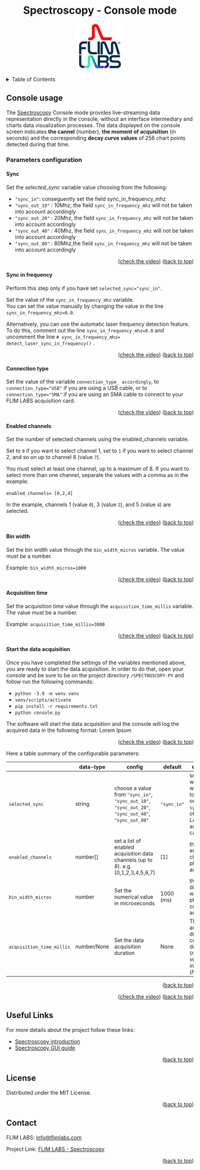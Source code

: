 <a name="readme-top"></a>

<div align="center">
  <h1>Spectroscopy - Console mode </h1>
</div>
<div align="center">
  <a href="https://www.flimlabs.com/">
    <img src="../assets/images/shared/spectroscopy-logo.png" alt="Logo" width="120" height="120">
  </a>
</div>
<br>

<!-- TABLE OF CONTENTS -->
<details>
  <summary>Table of Contents</summary>
  <ol>
    <li>
      <a href="#console-usage">Console Usage</a>
      <ul>
          <li><a href="#parameters configuration">Parameters configuration</a>
              <ul>
                  <li><a href="#sync">Sync</a></li>
                  <li><a href="#sync-in-frequency">Sync in frequency</a></li>
                  <li><a href="#connection-type">Connection type</a></li>
                  <li><a href="#enabled-channels">Enabled channels</a></li>
                  <li><a href="#byn-width">Byn width</a></li>
                  <li><a href="#acquisition-time">Acquisition time</a></li>
                  <li><a href="#start-the-data-acquisition">Start the data acquisition</a></li>                  
              </ul>
          </li>
      </ul>
    </li>
    <li><a href="#useful-links">Useful links</a></li>
    <li><a href="#license">License</a></li>
    <li><a href="#contact">Contact</a></li>
  </ol>
</details>

## Console usage

<div align="center">
    <!-- <img src="../assets/images/python/intensity-tracing-console.png" alt="GUI" width="100%"> -->
</div>

The [Spectroscopy](https://github.com/flim-labs/spectroscopy-py) Console mode provides live-streaming data representation directly in the console, without an interface intermediary and charts data visualization processes.
The data displayed on the console screen indicates **the cannel** (number), **the moment of acquisition** (in seconds) and the corresponding **decay curve values** of 256 chart points detected during that time.

### Parameters configuration

#### Sync

Set the _selected_sync_ variable value choosing from the following:

- `"sync_in"`: conseguently set the field sync_in_frequency_mhz
- `"sync_out_10"` : 10Mhz, the field `sync_in_frequency_mhz` will not be taken into account accordingly
- `"sync_out_20"` : 20Mhz, the field `sync_in_frequency_mhz` will not be taken into account accordingly
- `"sync_out_40"` : 40Mhz, the field `sync_in_frequency_mhz` will not be taken into account accordingly
- `"sync_out_80"` : 80Mhz,the field `sync_in_frequency_mhz` will not be taken into account accordingly

<p align="right">(<a href="#video">check the video</a>) (<a href="#readme-top">back to top</a>)</p>

#### Sync in frequency

Perform this step only if you have set `selected_sync="sync_in"`.

Set the value of the `sync_in_frequency_mhz` variable.  
You can set the value manually by changing the value in the line `sync_in_frequency_mhz=0.0`.

Alternatively, you can use the automatic laser frequency detection feature. To do this, comment out the line `sync_in_frequency_mhz=0.0` and uncomment the line `# sync_in_frequency_mhz= detect_laser_sync_in_frequency()` .

<p align="right">(<a href="#video">check the video</a>) (<a href="#readme-top">back to top</a>)</p>

#### Connection type

Set the value of the variable `connection_type_ accordingly`, to `connection_type="USB"` if you are using a USB cable, or to `connection_type="SMA"` if you are using an SMA cable to connect to your FLIM LABS acquisition card.

<p align="right">(<a href="#video">check the video</a>) (<a href="#readme-top">back to top</a>)</p>

#### Enabled channels

Set the number of selected channels using the enabled_channels variable.

Set to `0` if you want to select channel 1, set to `1` if you want to select channel 2, and so on up to channel 8 (value `7`).

You must select at least one channel, up to a maximum of 8. If you want to select more than one channel, separate the values with a comma as in the example:

`enabled_channels= [0,2,4]`

In the example, channels 1 (value `0`), 3 (value `2`), and 5 (value `4`) are selected.

<p align="right">(<a href="#video">check the video</a>) (<a href="#readme-top">back to top</a>)</p>

#### Bin width

Set the bin width value through the `bin_width_micros` variable.
The value must be a number.

Example: `bin_width_micros=1000`

<p align="right">(<a href="#video">check the video</a>) (<a href="#readme-top">back to top</a>)</p>

#### Acquisition time

Set the acquisition time value through the `acquisition_time_millis` variable.
The value must be a number.

Example: `acquisition_time_millis=3000`

<p align="right">(<a href="#video">check the video</a>) (<a href="#readme-top">back to top</a>)</p>

#### Start the data acquisition

Once you have completed the settings of the variables mentioned above, you are ready to start the data acquisition.
In order to do that, open your console and be sure to be on the project directory `/SPECTROSCOPY-PY` and follow run the following commands:

- `python -3.9 -m venv venv`
- `venv/scripts/activate`
- `pip install -r requirements.txt`
- `python console.py`

The software will start the data acquisition and the console will log the acquired data in the following format:
Lorem Ipsum

<p align="right">(<a href="#video">check the video</a>) (<a href="#readme-top">back to top</a>)</p>

Here a table summary of the configurable parameters:

|                           | data-type   | config                                                                                              | default     | explanation                                                                                                |
| ------------------------- | ----------- | --------------------------------------------------------------------------------------------------- | ----------- | ---------------------------------------------------------------------------------------------------------- |
| `selected_sync`           | string      | choose a value from `"sync_in"`, `"sync_out_10"`, `"sync_out_20"`, `"sync_out_40"`, `"sync_out_80"` | `"sync_in"` | select whether you will connect to the `sync_in` or the `sync_out` port of your FLIM LABS acquisition card |
| `enabled_channels`        | number[]    | set a list of enabled acquisition data channels (up to 8). e.g. [0,1,2,3,4,5,6,7]                   | [1]         | the list of enabled channels for photons data acquisition                                                  |
| `bin_width_micros`        | number      | Set the numerical value in microseconds                                                             | 1000 (ms)   | the time duration to wait for photons count accumulation.                                                  |
| `acquisition_time_millis` | number/None | Set the data acquisition duration                                                                   | None        | The acquisition duration could be determinate (_numeric value_) or indeterminate (_None_)                  |

 <p align="right">(<a href="#readme-top">back to top</a>)</p>

 <p align="right">(<a href="#video">check the video</a>) (<a href="#readme-top">back to top</a>)</p>

## Useful Links

For more details about the project follow these links:

- [Spectroscopy introduction](../index.md)
- [Spectroscopy GUI guide](../v1.1/index.md)

<p align="right">(<a href="#readme-top">back to top</a>)</p>

## License

Distributed under the MIT License.

<p align="right">(<a href="#readme-top">back to top</a>)</p>

<!-- CONTACT -->

## Contact

FLIM LABS: info@flimlabs.com

Project Link: [FLIM LABS - Spectroscopy](https://github.com/flim-labs/spectroscopy-py)

<p align="right">(<a href="#readme-top">back to top</a>)</p>
